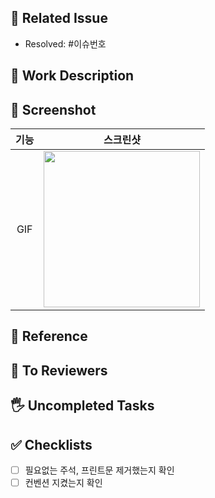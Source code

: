 ## 📍 Related Issue
- Resolved: #이슈번호

## 👷 Work Description
<!-- 작업한 내용을 적어주세요. -->

## 📸 Screenshot
<!-- 스크린샷을 넣어주세요. "" 안에 이미지 url을 넣어주세요. 없으면 지워주세요. -->
|기능|스크린샷|
|:--:|:--:|
|GIF|<img src = "" width ="250">|

## 📂 Reference
<!-- 참고한 내용/사이트를 적어주세요. 없으면 지워주세요. -->

## 📣 To Reviewers
<!-- 참고 사항을 적어주세요. 없으면 지워주세요. -->

## 🖐️ Uncompleted Tasks
<!-- 없다면, N/A 남겨주세요. -->

## ✅ Checklists
- [ ] 필요없는 주석, 프린트문 제거했는지 확인
- [ ] 컨벤션 지켰는지 확인